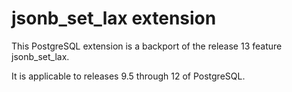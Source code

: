 jsonb_set_lax extension
=======================

This PostgreSQL extension is a backport of the release 13 feature jsonb_set_lax.

It is applicable to releases 9.5 through 12 of PostgreSQL.

